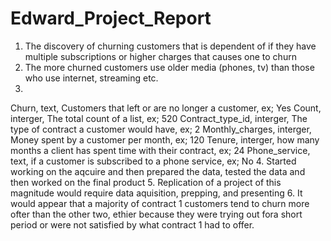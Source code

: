 # Edward_Project_Report

1. The discovery of churning customers that is dependent of if they have multiple subscriptions or higher charges that causes one to churn
2. The more churned customers use older media (phones, tv) than those who use internet, streaming etc.
3. 
  Churn, text, Customers that left or are no longer a customer, ex; Yes
  Count, interger, The total count of a list, ex; 520 
  Contract_type_id, interger, The type of contract a customer would have, ex; 2
  Monthly_charges, interger, Money spent by a customer per month, ex; 120
  Tenure, interger, how many months a client has spent time with their contract, ex; 24
  Phone_service, text, if a customer is subscribed to a phone service, ex; No
4. Started working on the aqcuire and then prepared the data, tested the data and then worked on the final product
5. Replication of a project of this magnitude would require data aquisition, prepping, and presenting 
6. It would appear that a majority of contract 1 customers tend to churn more ofter than the other two, ethier because they were trying out fora short period or were not satisfied by what contract 1 had to offer.
